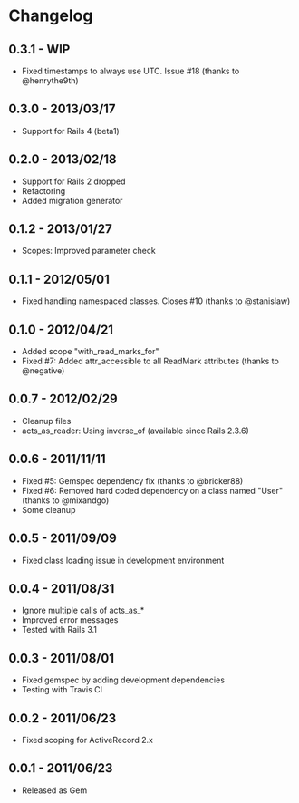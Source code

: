 # Changelog

## 0.3.1 - WIP

* Fixed timestamps to always use UTC. Issue #18 (thanks to @henrythe9th)

## 0.3.0 - 2013/03/17

* Support for Rails 4 (beta1)

## 0.2.0 - 2013/02/18

* Support for Rails 2 dropped
* Refactoring
* Added migration generator

## 0.1.2 - 2013/01/27

* Scopes: Improved parameter check

## 0.1.1 - 2012/05/01

* Fixed handling namespaced classes. Closes #10 (thanks to @stanislaw)

## 0.1.0 - 2012/04/21

* Added scope "with_read_marks_for"
* Fixed #7: Added attr_accessible to all ReadMark attributes (thanks to @negative)

## 0.0.7 - 2012/02/29

* Cleanup files
* acts_as_reader: Using inverse_of (available since Rails 2.3.6)

## 0.0.6 - 2011/11/11

* Fixed #5: Gemspec dependency fix (thanks to @bricker88)
* Fixed #6: Removed hard coded dependency on a class named "User" (thanks to @mixandgo)
* Some cleanup

## 0.0.5 - 2011/09/09

* Fixed class loading issue in development environment

## 0.0.4 - 2011/08/31

* Ignore multiple calls of acts_as_*
* Improved error messages
* Tested with Rails 3.1

## 0.0.3 - 2011/08/01

* Fixed gemspec by adding development dependencies
* Testing with Travis CI

## 0.0.2 - 2011/06/23

* Fixed scoping for ActiveRecord 2.x

## 0.0.1 - 2011/06/23

* Released as Gem
